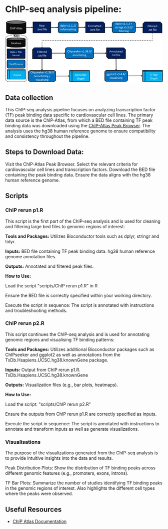 # ChIP-seq analysis pipeline:

![Workflow](assets/ChIP-seq_pipeline.jpg)

## Data collection

This ChIP-seq analysis pipeline focuses on analyzing transcription factor (TF) peak binding data specific to cardiovascular cell lines. The primary data source is the ChIP-Atlas, from which a BED file containing TF peak binding data was downloaded using the [ChIP-Atlas Peak Browser](https://chip-atlas.org/peak_browser). The analysis uses the hg38 human reference genome to ensure compatibility and consistency throughout the pipeline.

## Steps to Download Data:
Visit the ChIP-Atlas Peak Browser.
Select the relevant criteria for cardiovascular cell lines and transcription factors.
Download the BED file containing the peak binding data.
Ensure the data aligns with the hg38 human reference genome.

## Scripts

### ChIP rerun p1.R
This script is the first part of the ChIP-seq analysis and is used for cleaning and filtering large bed files to genomic regions of interest:

**Tools and Packages:** Utilizes Bioconductor tools such as dplyr, stringr and tidyr.

**Inputs:**
BED file containing TF peak binding data.
hg38 human reference genome annotation files.

**Outputs:**
Annotated and filtered peak files.

**How to Use:**

Load the script "scripts/ChIP rerun p1.R" in R

Ensure the BED file is correctly specified within your working directory.

Execute the script in sequence: The script is annotated with instructions and troubleshooting methods.

### ChIP rerun p2.R
This script continues the ChIP-seq analysis and is used for annotating genomic regions and visualising TF binding patterns:

**Tools and Packages:** Utilizes additional Bioconductor packages such as ChIPseeker and ggplot2 as well as annotations from the TxDb.Hsapiens.UCSC.hg38.knownGene package.

**Inputs:**
Output from ChIP rerun p1.R.
TxDb.Hsapiens.UCSC.hg38.knownGene

**Outputs:**
Visualization files (e.g., bar plots, heatmaps).

**How to Use:**

Load the script: "scripts/ChIP rerun p2.R"

Ensure the outputs from ChIP rerun p1.R are correctly specified as inputs.

Execute the script in sequence: The script is annotated with instructions to annotate and transform inputs as well as generate visualizations.

### Visualisations
The purpose of the visualizations generated from the ChIP-seq analysis is to provide intuitive insights into the data and results.

Peak Distribution Plots: Show the distribution of TF binding peaks across different genomic features (e.g., promoters, exons, introns).

TF Bar Plots: Summarize the number of studies identifying TF binding peaks in the genomic regions of interest. Also highlights the different cell types where the peaks were observed.

## Useful Resources

- [ChIP Atlas Documentation](https://github.com/inutano/chip-atlas/wiki)
